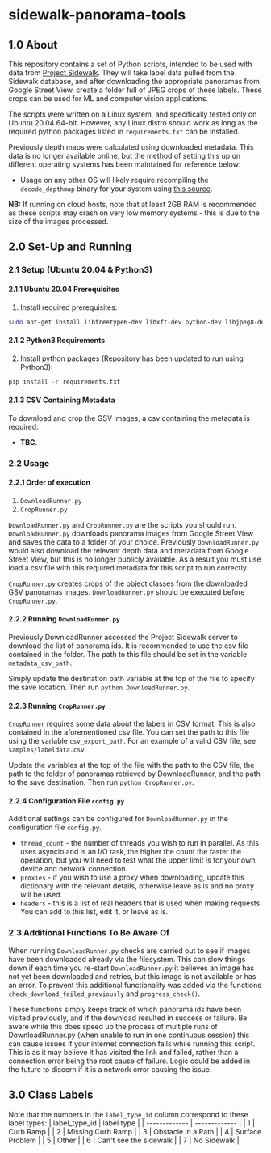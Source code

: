 # sidewalk-panorama-tools

## 1.0 About
This repository contains a set of Python scripts, intended to be used with data from [Project Sidewalk](https://github.com/ProjectSidewalk/SidewalkWebpage). They will take
label data pulled from the Sidewalk database, and after downloading the appropriate panoramas from Google Street View, create a folder
full of JPEG crops of these labels. These crops can be used for ML and computer vision applications.

The scripts were written on a Linux system, and specifically tested only on Ubuntu 20.04 64-bit. However, any Linux distro should
work as long as the required python packages listed in `requirements.txt` can be installed. 

Previously depth maps were calculated using downloaded metadata. This data is no longer available online, but the method of setting this up on different operating systems has been maintained for reference below: 

* Usage on any other OS will likely require
recompiling the `decode_depthmap` binary for your system using [this source](https://github.com/jianxiongxiao/ProfXkit/blob/master/GoogleMapsScraper/decode_depthmap.cpp).

**NB:** If running on cloud hosts, note that at least 2GB RAM is recommended as these scripts may crash on very low memory systems - this is due to the size of the images processed.

## 2.0 Set-Up and Running 

### 2.1 Setup (Ubuntu 20.04 & Python3)

#### 2.1.1 Ubuntu 20.04 Prerequisites
1. Install required prerequisites:
```bash
sudo apt-get install libfreetype6-dev libxft-dev python-dev libjpeg8-dev libblas-dev liblapack-dev libatlas-base-dev gfortran python-tk
```

#### 2.1.2 Python3 Requirements
2. Install python packages (Repository has been updated to run using Python3):
```bash
pip install -r requirements.txt
```

#### 2.1.3 CSV Containing Metadata

To download and crop the GSV images, a csv containing the metadata is required. 
* **TBC**.

### 2.2 Usage

#### 2.2.1 Order of execution
1. `DownloadRunner.py`
2. `CropRunner.py`

`DownloadRunner.py` and `CropRunner.py` are the scripts you should run. `DownloadRunner.py` downloads panorama images
from Google Street View and saves the data to a folder of your choice. Previously `DownloadRunner.py` would also download the relevant depth data and metadata from Google Street View, but this is no longer publicly available. As a result you must use load a csv file with this required metadata for this script to run correctly. 


`CropRunner.py` creates crops of the object classes from the downloaded GSV panoramas images. `DownloadRunner.py` 
should be executed before `CropRunner.py`.

#### 2.2.2 Running `DownloadRunner.py`

Previously DownloadRunner accessed the Project Sidewalk server to download the list of panorama ids. It is recommended to use the csv file contained in the folder. The path to this file should be set in the variable `metadata_csv_path`.

Simply update the destination path variable at the top of the file to specify the save location. Then run `python DownloadRunner.py`. 

#### 2.2.3 Running `CropRunner.py`

`CropRunner` requires some data about the labels in CSV format. This is also contained in the aforementioned csv file. You can set the path to this file using the variable `csv_export_path`. For an example of a valid CSV file, see `samples/labeldata.csv`.

Update the variables at the top of the file with the path to the CSV file, the path to the folder of panoramas retrieved by DownloadRunner,
and the path to the save destination. Then run `python CropRunner.py`.

#### 2.2.4 Configuration File `config.py`

Additional settings can be configured for `DownloadRunner.py` in the configuration file `config.py`. 

* `thread_count` - the number of threads you wish to run in parallel. As this uses asyncio and is an I/O task, the higher the count the faster the operation, but you will need to test what the upper limit is for your own device and network connection.
* `proxies` - if you wish to use a proxy when downloading, update this dictionary with the relevant details, otherwise leave as is and no proxy will be used. 
* `headers` - this is a list of real headers that is used when making requests. You can add to this list, edit it, or leave as is. 

### 2.3 Additional Functions To Be Aware Of

When running `DownloadRunner.py` checks are carried out to see if images have been downloaded already via the filesystem. This can slow things down if each time you re-start `DownloadRunner.py` it believes an image has not yet been downloaded and retries, but this image is not available or has an error. To prevent this additional functionality was added via the functions `check_download_failed_previously` and `progress_check()`. 

These functions simply keeps track of which panorama ids have been visited previously, and if the download resulted in success or failure. Be aware while this does speed up the process of multiple runs of DownloadRunner.py (when unable to run in one continuous session) this can cause issues if your internet connection fails while running this script. This is as it may believe it has visited the link and failed, rather than a connection error being the root cause of failure. Logic could be added in the future to discern if it is a network error causing the issue. 

## 3.0 Class Labels

Note that the numbers in the `label_type_id` column correspond to these label types:
| label_type_id  | label type |
| ------------- | ------------- |
| 1 | Curb Ramp |
| 2 | Missing Curb Ramp |
| 3 | Obstacle in a Path |
| 4 | Surface Problem |
| 5 | Other |
| 6 | Can't see the sidewalk |
| 7 | No Sidewalk |
